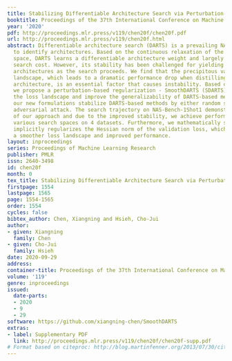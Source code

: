 ```yaml
---
title: Stabilizing Differentiable Architecture Search via Perturbation-based Regularization
booktitle: Proceedings of the 37th International Conference on Machine Learning
year: '2020'
pdf: http://proceedings.mlr.press/v119/chen20f/chen20f.pdf
url: http://proceedings.mlr.press/v119/chen20f.html
abstract: Differentiable architecture search (DARTS) is a prevailing NAS solution
  to identify architectures. Based on the continuous relaxation of the architecture
  space, DARTS learns a differentiable architecture weight and largely reduces the
  search cost. However, its stability has been challenged for yielding deteriorating
  architectures as the search proceeds. We find that the precipitous validation loss
  landscape, which leads to a dramatic performance drop when distilling the final
  architecture, is an essential factor that causes instability. Based on this observation,
  we propose a perturbation-based regularization - SmoothDARTS (SDARTS), to smooth
  the loss landscape and improve the generalizability of DARTS-based methods. In particular,
  our new formulations stabilize DARTS-based methods by either random smoothing or
  adversarial attack. The search trajectory on NAS-Bench-1Shot1 demonstrates the effectiveness
  of our approach and due to the improved stability, we achieve performance gain across
  various search spaces on 4 datasets. Furthermore, we mathematically show that SDARTS
  implicitly regularizes the Hessian norm of the validation loss, which accounts for
  a smoother loss landscape and improved performance.
layout: inproceedings
series: Proceedings of Machine Learning Research
publisher: PMLR
issn: 2640-3498
id: chen20f
month: 0
tex_title: Stabilizing Differentiable Architecture Search via Perturbation-based Regularization
firstpage: 1554
lastpage: 1565
page: 1554-1565
order: 1554
cycles: false
bibtex_author: Chen, Xiangning and Hsieh, Cho-Jui
author:
- given: Xiangning
  family: Chen
- given: Cho-Jui
  family: Hsieh
date: 2020-09-29
address: 
container-title: Proceedings of the 37th International Conference on Machine Learning
volume: '119'
genre: inproceedings
issued:
  date-parts:
  - 2020
  - 9
  - 29
software: https://github.com/xiangning-chen/SmoothDARTS
extras:
- label: Supplementary PDF
  link: http://proceedings.mlr.press/v119/chen20f/chen20f-supp.pdf
# Format based on citeproc: http://blog.martinfenner.org/2013/07/30/citeproc-yaml-for-bibliographies/
---
```

